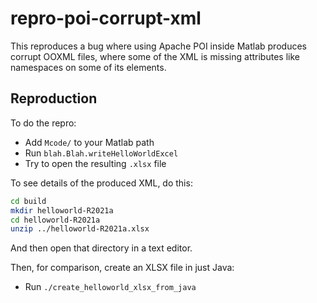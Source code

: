# repro-poi-corrupt-xml

This reproduces a bug where using Apache POI inside Matlab produces corrupt OOXML files, where some of the XML is missing attributes like namespaces on some of its elements.

## Reproduction

To do the repro:

* Add `Mcode/` to your Matlab path
* Run `blah.Blah.writeHelloWorldExcel`
* Try to open the resulting `.xlsx` file

To see details of the produced XML, do this:

```bash
cd build
mkdir helloworld-R2021a
cd helloworld-R2021a
unzip ../helloworld-R2021a.xlsx
```

And then open that directory in a text editor.

Then, for comparison, create an XLSX file in just Java:

* Run `./create_helloworld_xlsx_from_java`


